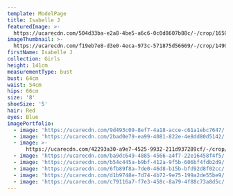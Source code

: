 ```yaml
---
template: ModelPage
title: Isabelle J
featuredImage: >-
  https://ucarecdn.com/504d33ba-e2a8-4be5-a6c6-0c0d8607b88c/-/crop/1650x853/0,45/-/preview/
imageThumbnail: >-
  https://ucarecdn.com/f19eb7e8-d3e0-4eca-973c-571875d56669/-/crop/1490x2248/95,6/-/preview/
firstName: Isabelle J
collection: Girls
height: 141cm
measurementType: bust
bust: 64cm
waist: 54cm
hips: 66cm
size: '8'
shoeSize: '5'
hair: Red
eyes: Blue
imagePortfolio:
  - image: 'https://ucarecdn.com/9d493c09-8ef7-4a18-acce-c61a1ebc7647/'
  - image: 'https://ucarecdn.com/2bad0e79-ea99-4081-822e-4e8dd80d5142/'
  - image: >-
      https://ucarecdn.com/42293a30-a9e7-4525-9932-211d937289cf/-/crop/580x944/117,116/-/preview/
  - image: 'https://ucarecdn.com/ba9dc649-4885-4566-a4f7-22e16458f4f5/'
  - image: 'https://ucarecdn.com/b54c445a-b9bf-412a-9f5b-606bf4fdb2d9/'
  - image: 'https://ucarecdn.com/6fb89f8a-7de0-46d8-b15b-bfd92d8f02cc/'
  - image: 'https://ucarecdn.com/d1b9748e-7d74-4b72-9e75-199a2de55be9/'
  - image: 'https://ucarecdn.com/c79116a7-f7e3-458c-8a79-4f88c73a8d5c/'
---
```


